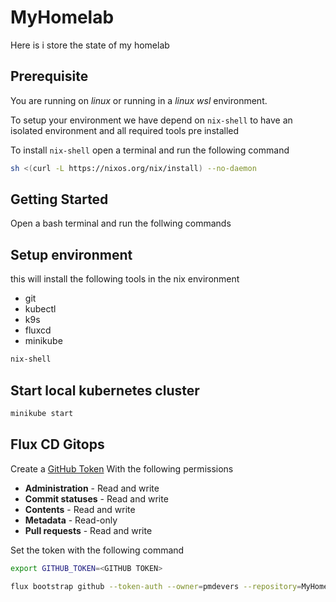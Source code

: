 # MyHomelab
Here is i store the state of my homelab

## Prerequisite

You are running on *linux* or running in a *linux wsl* environment.

To setup your environment we have depend on `nix-shell` to have an isolated environment and all required tools pre installed

To install `nix-shell` open a terminal and run the following command 

```bash
sh <(curl -L https://nixos.org/nix/install) --no-daemon 
```

## Getting Started

Open a bash terminal and run the follwing commands

## Setup environment
this will install the following tools in the nix environment

- git
- kubectl
- k9s
- fluxcd
- minikube

```bash
nix-shell
```

## Start local kubernetes cluster

```bash
minikube start
```

## Flux CD Gitops

Create a [GitHub Token](https://github.com/settings/tokens?type=beta) With the following permissions

- **Administration** - Read and write
- **Commit statuses** - Read and write
- **Contents** - Read and write
- **Metadata** - Read-only 
- **Pull requests** - Read and write

Set the token with the following command

```bash
export GITHUB_TOKEN=<GITHUB TOKEN>
```

```bash
flux bootstrap github --token-auth --owner=pmdevers --repository=MyHomelab --branch=main --path=clusters/base --personal --components-extra image-reflector-controller,image-automation-controller
```

